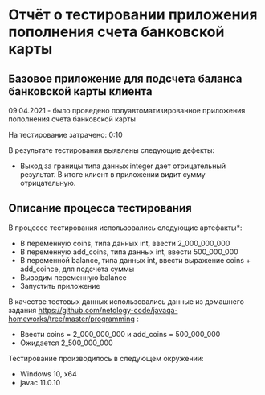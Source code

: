 # Отчёт о тестировании приложения пополнения счета банковской карты

## Базовое приложение для подсчета баланса банковской карты клиента

09.04.2021 - было проведено полуавтоматизированное приложения пополнения счета банковской карты

На тестирование затрачено: 0:10

В результате тестирования выявлены следующие дефекты:
* Выход за границы типа данных integer дает отрицательный результат. В итоге клиент в приложении видит сумму отрицательную.

## Описание процесса тестирования

В процессе тестирования использовались следующие артефакты*:
* В переменную coins, типа данных int, ввести 2_000_000_000
* В переменную add_coins, типа данных int, ввести 500_000_000
* В переменной balance, типа данных int, ввести выражение coins + add_coince, для подсчета суммы
* Выводим переменную balance
* Запустить приложение

В качестве тестовых данных использовались данные из домашнего задания https://github.com/netology-code/javaqa-homeworks/tree/master/programming :
* Ввести coins = 2_000_000_000 и add_coins = 500_000_000
* Ожидается 2_500_000_000

Тестирование производилось в следующем окружении:
* Windows 10, x64
* javac 11.0.10